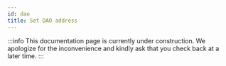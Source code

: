 ```yaml
---
id: dao
title: Set DAO address
---
```


:::info
This documentation page is currently under construction. We apologize for the inconvenience and kindly ask that you check back at a later time.
:::

<!-- ### [#52][Hermes Gauges Governance] Name
Severity
Short description
Any relevant links or resources -->
